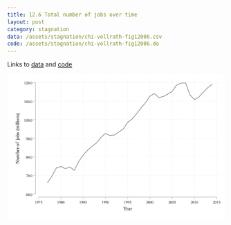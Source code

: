 ```yaml
---
title: 12.6 Total number of jobs over time
layout: post
category: stagnation
data: /assets/stagnation/chi-vollrath-fig12006.csv
code: /assets/stagnation/chi-vollrath-fig12006.do
---
```


Links to [data](/assets/stagnation/chi-vollrath-fig12006.csv) and [code](/assets/stagnation/chi-vollrath-fig12006.do) 

![12.6 Total number of jobs over time](/assets/stagnation/chi-vollrath-fig12006.png)
